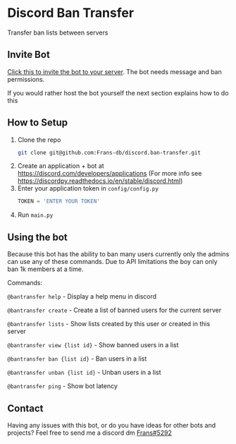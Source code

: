 # Discord Ban Transfer
Transfer ban lists between servers

## Invite Bot
[Click this to invite the bot to your server](https://discord.com/api/oauth2/authorize?client_id=999292142851735603&permissions=2052&scope=bot). The bot needs message and ban permissions.

If you would rather host the bot yourself the next section explains how to do this

## How to Setup
1. Clone the repo
   ```sh
   git clone git@github.com:Frans-db/discord.ban-transfer.git
   ```
2. Create an application + bot at https://discord.com/developers/applications (For more info see https://discordpy.readthedocs.io/en/stable/discord.html)
3. Enter your application token in `config/config.py`
   ```python
   TOKEN = 'ENTER YOUR TOKEN'
   ```
4. Run `main.py`

## Using the bot
Because this bot has the ability to ban many users currently only the admins can use any of these commands. Due to API limitations the boy can only ban 1k members at a time.

Commands:

`@bantransfer help` - Display a help menu in discord

`@bantransfer create` - Create a list of banned users for the current server

`@bantransfer lists` - Show lists created by this user or created in this server

`@bantransfer view {list id}` - Show banned users in a list

`@bantransfer ban {list id}` - Ban users in a list

`@bantransfer unban {list id}` - Unban users in a list

`@bantransfer ping` - Show bot latency

## Contact
Having any issues with this bot, or do you have ideas for other bots and projects? Feel free to send me a discord dm [Frans#5292](https://discord.com/users/235080247194812416)